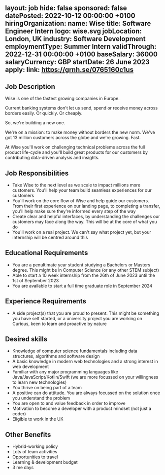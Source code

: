 layout: job
hide: false
sponsored: false
datePosted: 2022-10-12 00:00:00 +0100
hiringOrganization:
  name: Wise
title: Software Engineer Intern
logo: wise.svg
jobLocation: London, UK
industry: Software Development
employmentType: Summer Intern
validThrough: 2022-12-31 00:00:00 +0100
baseSalary: 36000
salaryCurrency: GBP
startDate: 26 June 2023
apply:
  link: https://grnh.se/0765160c1us
---

## Job Description

Wise is one of the fastest growing companies in Europe. 

Current banking systems don't let us send, spend or receive money across borders easily. Or quickly. Or cheaply. 

So, we're building a new one.

We're on a mission: to make money without borders the new norm. We've got 13 million customers across the globe and we're growing. Fast.

At Wise you'll work on challenging technical problems across the full product life-cycle and you'll build great products for our customers by contributing data-driven analysis and insights.

## Job Responsibilities

- Take Wise to the next level as we scale to impact millions more customers. You'll help your team build seamless experiences for our customers
- You'll work on the core flow of Wise and help guide our customers. From their first experience on our landing page, to completing a transfer, you'll help make sure they're informed every step of the way
- Create clear and helpful interfaces, by understanding the challenges our customers may face along the way. This will be at the core of what you do
- You'll work on a real project. We can't say what project yet, but your internship will be centred around this

## Educational Requirements

- You are a penultimate year student studying a Bachelors or Masters degree. This might be in Computer Science (or any other STEM subject)
- Able to start a 10 week internship from the 26th of June 2023 until the 1st of September 2023
- You are available to start a full time graduate role in September 2024

## Experience Requirements

- A side project(s) that you are proud to present. This might be something you have self started, or a university project you are working on
Curious, keen to learn and proactive by nature

## Desired skills
- Knowledge of computer science fundamentals including data structures, algorithms and software design
-  A basic knowledge in modern web technologies and a strong interest in web development
- Familiar with any major programming languages like Java/JavaScript/Kotlin/Swift (we are more focussed on your willingness to learn new technologies)
- You thrive on being part of a team
- A positive can do attitude. You are always focussed on the solution once you understand the problem
- You are open to and value feedback in order to improve
- Motivation to become a developer with a product mindset (not just a coder)
- Eligible to work in the UK

## Other Benefits
- Hybrid-working policy
- Lots of team activities
- Opportunities to travel
- Learning & development budget
- 3 me days 


